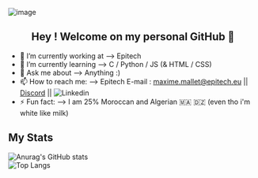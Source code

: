 ![image](https://user-images.githubusercontent.com/91740535/149844050-d2029860-e118-454a-9dda-7da592e341ae.png)


<h2 align="center"> Hey ! Welcome on my personal GitHub 👋 </h4>

- 🏫 I’m currently working at --> Epitech
- 🌱 I’m currently learning --> C / Python / JS (& HTML / CSS)
- 💬 Ask me about --> Anything :)
- 📫 How to reach me: --> Epitech E-mail : maxime.mallet@epitech.eu || [Discord](dsc.bio/MaxAuMax) || ![Linkedin](https://www.linkedin.com/in/maxime-mallet-82bb3322a/)
- ⚡ Fun fact: --> I am 25% Moroccan and Algerian 🇲🇦 🇩🇿 (even tho i'm white like milk)

## My Stats
![Anurag's GitHub stats](https://github-readme-stats.vercel.app/api?username=MaxAuMax)                                        
![Top Langs](https://github-readme-stats.vercel.app/api/top-langs/?username=MaxAuMax&layout=compact)
